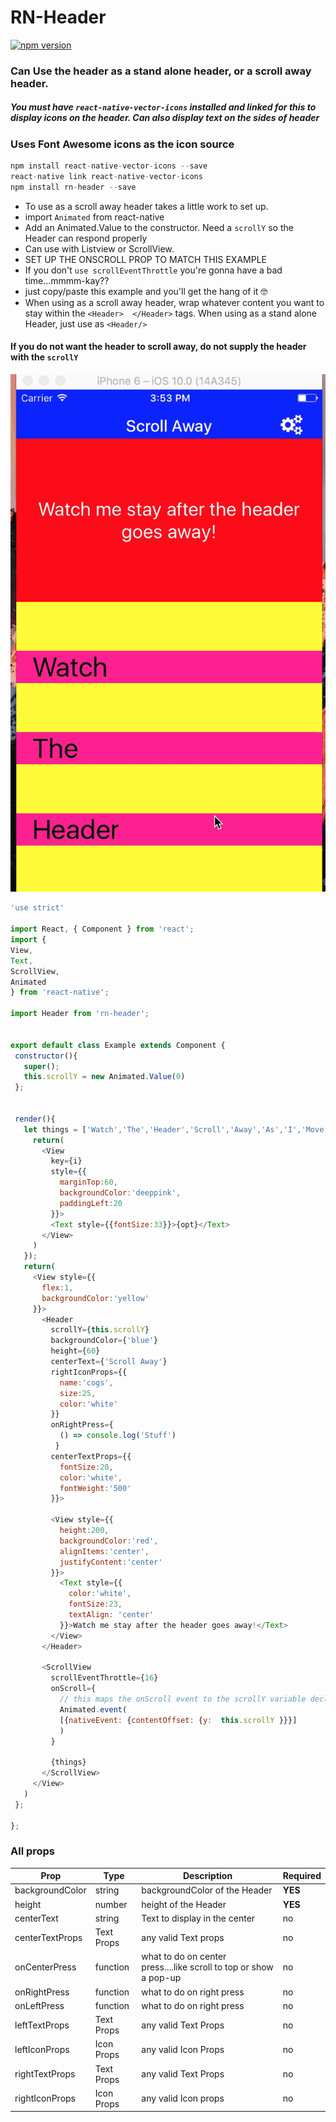 # RN-Header
<a href="https://npmjs.org/package/rn-header"><img alt="npm version" src="http://img.shields.io/npm/dt/rn-header.svg?style=flat-square"></a>
### Can Use the header as a stand alone header, or a scroll away header.

##### You must have `react-native-vector-icons` installed and linked for this to display icons on the header.  Can also display text on the sides of header


### Uses Font Awesome icons as the icon source
```js
npm install react-native-vector-icons --save
react-native link react-native-vector-icons
npm install rn-header --save

```
- To use as a scroll away header takes a little work to set up.
- import `Animated` from react-native
- Add an Animated.Value to the constructor.  Need a `scrollY` so the Header can respond properly
- Can use with Listview or ScrollView.
- SET UP THE ONSCROLL PROP TO MATCH THIS EXAMPLE
- If you don't `use scrollEventThrottle` you're gonna have a bad time...mmmm-kay??
- just copy/paste this example and you'll get the hang of it 🤓
- When using as a scroll away header, wrap whatever content you want to stay within the `<Header>  </Header>` tags.  When using as a stand alone Header, just use as `<Header/>`


####  If you do not want the header to scroll away,  do not supply the header with the `scrollY`



![gif](./scrollaway.gif "scroll away")

```js
'use strict'

import React, { Component } from 'react';
import {
View,
Text,
ScrollView,
Animated
} from 'react-native';

import Header from 'rn-header';


export default class Example extends Component {
 constructor(){
   super();
   this.scrollY = new Animated.Value(0)
 };


 render(){
   let things = ['Watch','The','Header','Scroll','Away','As','I','Move'].map((opt,i) => {
     return(
       <View
         key={i}
         style={{
           marginTop:60,
           backgroundColor:'deeppink',
           paddingLeft:20
         }}>
         <Text style={{fontSize:33}}>{opt}</Text>
       </View>
     )
   });
   return(
     <View style={{
       flex:1,
       backgroundColor:'yellow'
     }}>
       <Header
         scrollY={this.scrollY}
         backgroundColor={'blue'}
         height={60}
         centerText={'Scroll Away'}
         rightIconProps={{
           name:'cogs',
           size:25,
           color:'white'
         }}
         onRightPress={
           () => console.log('Stuff')
          }
         centerTextProps={{
           fontSize:20,
           color:'white',
           fontWeight:'500'
         }}>

         <View style={{
           height:200,
           backgroundColor:'red',
           alignItems:'center',
           justifyContent:'center'
         }}>
           <Text style={{
             color:'white',
             fontSize:23,
             textAlign: 'center'
           }}>Watch me stay after the header goes away!</Text>
         </View>
       </Header>

       <ScrollView
         scrollEventThrottle={16}
         onScroll={
           // this maps the onScroll event to the scrollY variable declared in the constructor.  Now the header has a reference to the scrolling and can respond properly
           Animated.event(
           [{nativeEvent: {contentOffset: {y:  this.scrollY }}}]
           )
         }

         {things}
       </ScrollView>
     </View>
   )
 };

};
```

### All props
| Prop  |  Type  | Description       | Required |
| ---   | ---    | ---               | --- |
| backgroundColor | string           | backgroundColor of the Header                     | **YES** |
| height          | number           | height of the Header                              | **YES** |
| centerText | string | Text to display in the center | no|
| centerTextProps | Text Props | any valid Text props | no |
| onCenterPress | function | what to do on center press....like scroll to top or show a pop-up | no |
| onRightPress | function | what to do on right press | no |
| onLeftPress | function | what to do on right press | no |
| leftTextProps | Text Props | any valid Text Props | no |
| leftIconProps | Icon Props | any valid Icon Props | no |
| rightTextProps | Text Props | any valid Text Props | no |
| rightIconProps | Icon Props | any valid Icon props | no |
